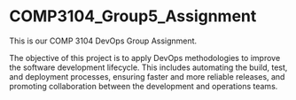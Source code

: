 # COMP3104_Group5_Assignment
This is our COMP 3104 DevOps Group Assignment.

The objective of this project is to apply DevOps methodologies to improve the software development lifecycle. This includes automating the build, test, and deployment processes, ensuring faster and more reliable releases, and promoting collaboration between the development and operations teams.